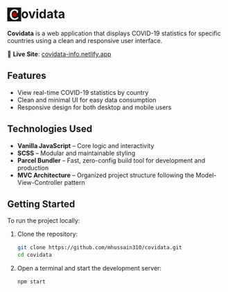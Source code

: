<h1>
  <img src="./src/img/favicon.png" alt="Covidata logo" style="height: 32px; vertical-align: bottom;">ovidata
</h1>

**Covidata** is a web application that displays COVID-19 statistics for specific countries using a clean and responsive user interface.

🔗 **Live Site**: [covidata-info.netlify.app](https://covidata-info.netlify.app/)

## Features

- View real-time COVID-19 statistics by country
- Clean and minimal UI for easy data consumption
- Responsive design for both desktop and mobile users

## Technologies Used

- **Vanilla JavaScript** – Core logic and interactivity
- **SCSS** – Modular and maintainable styling
- **Parcel Bundler** – Fast, zero-config build tool for development and production
- **MVC Architecture** – Organized project structure following the Model-View-Controller pattern

## Getting Started

To run the project locally:

1. Clone the repository:
   ```bash
   git clone https://github.com/mhussain310/covidata.git
   cd covidata
   ```
2. Open a terminal and start the development server:
   ```bash
   npm start
   ```
